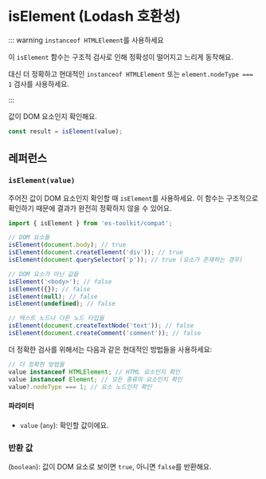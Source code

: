 # isElement (Lodash 호환성)

::: warning `instanceof HTMLElement`를 사용하세요

이 `isElement` 함수는 구조적 검사로 인해 정확성이 떨어지고 느리게 동작해요.

대신 더 정확하고 현대적인 `instanceof HTMLElement` 또는 `element.nodeType === 1` 검사를 사용하세요.

:::

값이 DOM 요소인지 확인해요.

```typescript
const result = isElement(value);
```

## 레퍼런스

### `isElement(value)`

주어진 값이 DOM 요소인지 확인할 때 `isElement`를 사용하세요. 이 함수는 구조적으로 확인하기 때문에 결과가 완전히 정확하지 않을 수 있어요.

```typescript
import { isElement } from 'es-toolkit/compat';

// DOM 요소들
isElement(document.body); // true
isElement(document.createElement('div')); // true
isElement(document.querySelector('p')); // true (요소가 존재하는 경우)

// DOM 요소가 아닌 값들
isElement('<body>'); // false
isElement({}); // false
isElement(null); // false
isElement(undefined); // false

// 텍스트 노드나 다른 노드 타입들
isElement(document.createTextNode('text')); // false
isElement(document.createComment('comment')); // false
```

더 정확한 검사를 위해서는 다음과 같은 현대적인 방법들을 사용하세요:

```typescript
// 더 정확한 방법들
value instanceof HTMLElement; // HTML 요소인지 확인
value instanceof Element; // 모든 종류의 요소인지 확인 
value?.nodeType === 1; // 요소 노드인지 확인
```

#### 파라미터

- `value` (`any`): 확인할 값이에요.

### 반환 값

(`boolean`): 값이 DOM 요소로 보이면 `true`, 아니면 `false`를 반환해요.
